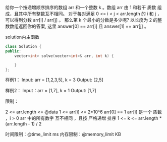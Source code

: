 给你一个按递增顺序排序的数组 arr 和一个整数 k 。数组 arr 由 1 和若干 质数 组成，且其中所有整数互不相同。
对于每对满足 0 <= i < j < arr.length 的 i 和 j ，可以得到分数 arr[i] / arr[j] 。
那么第 k 个最小的分数是多少呢?  以长度为 2 的整数数组返回你的答案, 这里 answer[0] == arr[i] 且 answer[1] == arr[j] 。

solution内主函数
```cpp
class Solution {
public:
    vector<int> solve(vector<int>& arr, int k) {

    }
};
```

样例1：
Input: arr = [1,2,3,5], k = 3
Output: [2,5]

样例2：
Input：arr = [1,7], k = 1
Output: [1,7]

限制：

2 <= arr.length <= @data
1 <= arr[i] <= 2*10^6
arr[0] == 1
arr[i] 是一个 质数 ，i > 0
arr 中的所有数字 互不相同 ，且按 严格递增 排序
1 <= k <= arr.length * (arr.length - 1) / 2

时间限制：@time_limit ms
内存限制：@memory_limit KB